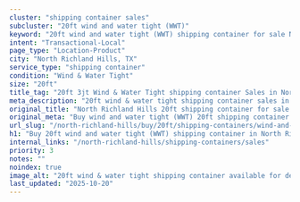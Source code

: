 ```yaml
---
cluster: "shipping container sales"
subcluster: "20ft wind and water tight (WWT)"
keyword: "20ft wind and water tight (WWT) shipping container for sale North Richland Hills, TX"
intent: "Transactional-Local"
page_type: "Location-Product"
city: "North Richland Hills, TX"
service_type: "shipping container"
condition: "Wind & Water Tight"
size: "20ft"
title_tag: "20ft 3jt Wind & Water Tight shipping container Sales in North Richland Hills | LC Container"
meta_description: "20ft wind & water tight shipping container sales in North Richland Hills. Fast delivery, competitive pricing. Serving shipping containers area. Quote ID: WWG. Call (214) 524-4168 for your free quote today."
original_title: "North Richland Hills 20ft shipping container for sale | LC"
original_meta: "Buy wind and water tight (WWT) 20ft shipping container sale with local delivery in North Richland Hills, TX. LC Container — local Since 2003. Request a fast quote today."
url_slug: "/north-richland-hills/buy/20ft/shipping-containers/wind-and-water-tight-wwt"
h1: "Buy 20ft wind and water tight (WWT) shipping container in North Richland Hills"
internal_links: "/north-richland-hills/shipping-containers/sales"
priority: 3
notes: ""
noindex: true
image_alt: "20ft wind & water tight shipping container available for delivery in North Richland Hills"
last_updated: "2025-10-20"
---
```


<!-- TODO: Add unique city/inventory copy, images, and internal links here. -->
